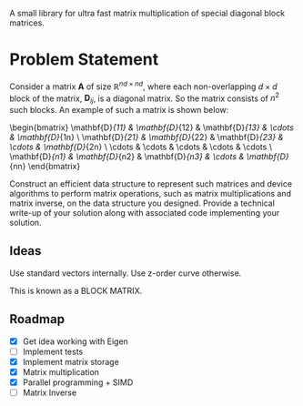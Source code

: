 A small library for ultra fast matrix multiplication of special diagonal block
matrices.

# Problem Statement

Consider a matrix $\mathbf{A}$ of size $\mathbb{R}^{nd\times nd}$, where each 
non-overlapping $d \times d$ block of the matrix, $\mathbf{D}_{ij}$, is a 
diagonal matrix. So the matrix consists of $n^2$
such blocks. An example of such a matrix is shown below:

\begin{bmatrix}
    \mathbf{D}_{11} & \mathbf{D}_{12} & \mathbf{D}_{13} & \cdots & \mathbf{D}_{1n} \\
    \mathbf{D}_{21} & \mathbf{D}_{22} & \mathbf{D}_{23} & \cdots & \mathbf{D}_{2n} \\
    \cdots & \cdots & \cdots & \cdots & \cdots \\
    \mathbf{D}_{n1} & \mathbf{D}_{n2} & \mathbf{D}_{n3} & \cdots & \mathbf{D}_{nn}
\end{bmatrix} 

Construct an efficient data structure to represent such matrices and device algorithms 
to perform matrix operations, such as matrix multiplications and matrix inverse, 
on the data structure you designed. Provide a technical write-up of your solution 
along with associated code implementing your solution.

## Ideas

Use standard vectors internally. Use z-order curve otherwise.

This is known as a BLOCK MATRIX.

## Roadmap

- [x] Get idea working with Eigen
- [ ] Implement tests
- [x] Implement matrix storage
- [x] Matrix multiplication
- [x] Parallel programming + SIMD
- [ ] Matrix Inverse
